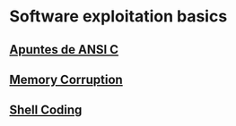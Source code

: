 # Software exploitation basics

## [Apuntes de ANSI C](./ret2war-notes/level-1/C.md)
## [Memory Corruption](./ret2war-notes/level-3/memory-corruption.md)
## [Shell Coding](./ret2war-notes/level-4/shellcoding.md)